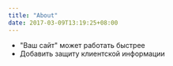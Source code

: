```yaml
---
title: "About"
date: 2017-03-09T13:19:25+08:00
---
```




* "Ваш сайт" может работать быстрее
* Добавить защиту клиентской информации
